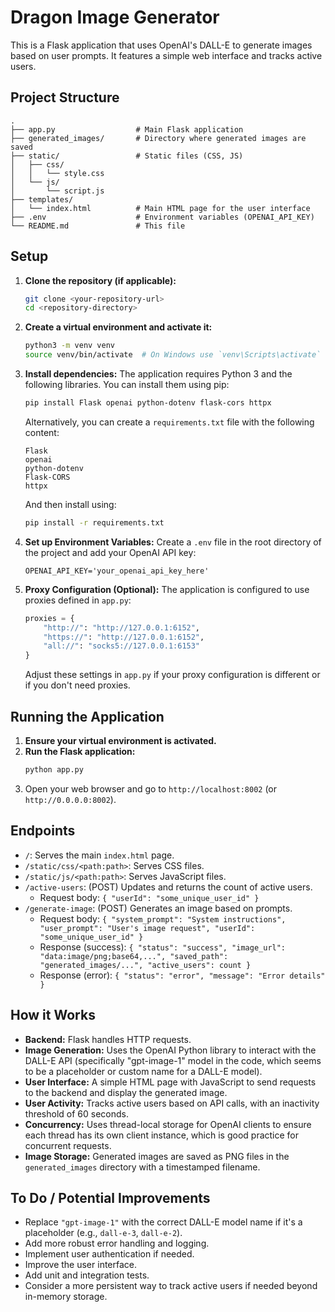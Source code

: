 # Dragon Image Generator

This is a Flask application that uses OpenAI's DALL-E to generate images based on user prompts. It features a simple web interface and tracks active users.

## Project Structure

```
.
├── app.py                  # Main Flask application
├── generated_images/       # Directory where generated images are saved
├── static/                 # Static files (CSS, JS)
│   ├── css/
│   │   └── style.css
│   └── js/
│       └── script.js
├── templates/
│   └── index.html          # Main HTML page for the user interface
├── .env                    # Environment variables (OPENAI_API_KEY)
└── README.md               # This file
```

## Setup

1.  **Clone the repository (if applicable):**
    ```bash
    git clone <your-repository-url>
    cd <repository-directory>
    ```

2.  **Create a virtual environment and activate it:**
    ```bash
    python3 -m venv venv
    source venv/bin/activate  # On Windows use `venv\Scripts\activate`
    ```

3.  **Install dependencies:**
    The application requires Python 3 and the following libraries. You can install them using pip:
    ```bash
    pip install Flask openai python-dotenv flask-cors httpx
    ```
    Alternatively, you can create a `requirements.txt` file with the following content:
    ```
    Flask
    openai
    python-dotenv
    Flask-CORS
    httpx
    ```
    And then install using:
    ```bash
    pip install -r requirements.txt
    ```

4.  **Set up Environment Variables:**
    Create a `.env` file in the root directory of the project and add your OpenAI API key:
    ```env
    OPENAI_API_KEY='your_openai_api_key_here'
    ```

5.  **Proxy Configuration (Optional):**
    The application is configured to use proxies defined in `app.py`:
    ```python
    proxies = {
        "http://": "http://127.0.0.1:6152",
        "https://": "http://127.0.0.1:6152",
        "all://": "socks5://127.0.0.1:6153"
    }
    ```
    Adjust these settings in `app.py` if your proxy configuration is different or if you don't need proxies.

## Running the Application

1.  **Ensure your virtual environment is activated.**
2.  **Run the Flask application:**
    ```bash
    python app.py
    ```
3.  Open your web browser and go to `http://localhost:8002` (or `http://0.0.0.0:8002`).

## Endpoints

*   `/`: Serves the main `index.html` page.
*   `/static/css/<path:path>`: Serves CSS files.
*   `/static/js/<path:path>`: Serves JavaScript files.
*   `/active-users`: (POST) Updates and returns the count of active users.
    *   Request body: `{ "userId": "some_unique_user_id" }`
*   `/generate-image`: (POST) Generates an image based on prompts.
    *   Request body: `{ "system_prompt": "System instructions", "user_prompt": "User's image request", "userId": "some_unique_user_id" }`
    *   Response (success): `{ "status": "success", "image_url": "data:image/png;base64,...", "saved_path": "generated_images/...", "active_users": count }`
    *   Response (error): `{ "status": "error", "message": "Error details" }`

## How it Works

*   **Backend:** Flask handles HTTP requests.
*   **Image Generation:** Uses the OpenAI Python library to interact with the DALL-E API (specifically "gpt-image-1" model in the code, which seems to be a placeholder or custom name for a DALL-E model).
*   **User Interface:** A simple HTML page with JavaScript to send requests to the backend and display the generated image.
*   **User Activity:** Tracks active users based on API calls, with an inactivity threshold of 60 seconds.
*   **Concurrency:** Uses thread-local storage for OpenAI clients to ensure each thread has its own client instance, which is good practice for concurrent requests.
*   **Image Storage:** Generated images are saved as PNG files in the `generated_images` directory with a timestamped filename.

## To Do / Potential Improvements

*   Replace `"gpt-image-1"` with the correct DALL-E model name if it's a placeholder (e.g., `dall-e-3`, `dall-e-2`).
*   Add more robust error handling and logging.
*   Implement user authentication if needed.
*   Improve the user interface.
*   Add unit and integration tests.
*   Consider a more persistent way to track active users if needed beyond in-memory storage. 